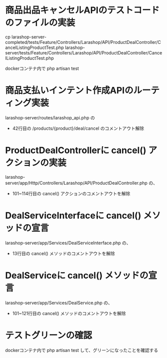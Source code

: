 # 商品出品キャンセルAPIのテストコードのファイルの実装
cp larashop-server-completed/tests/Feature/Controllers/Larashop/API/ProductDealController/CancelListingProductTest.php larashop-server/tests/Feature/Controllers/Larashop/API/ProductDealController/CancelListingProductTest.php

dockerコンテナ内で
php artisan test

# 商品支払いインテント作成APIのルーティング実装
larashop-server/routes/larashop_api.php の
 - 42行目の /products/{product}/deal/cancel のコメントアウト解除

# ProductDealControllerに cancel() アクションの実装
larashop-server/app/Http/Controllers/Larashop/API/ProductDealController.php の、
 - 101~114行目の cancel() アクションのコメントアウトを解除

# DealServiceInterfaceに cancel() メソッドの宣言
larashop-server/app/Services/DealServiceInterface.php の、
 - 13行目の cancel() メソッドのコメントアウトを解除

# DealServiceに cancel() メソッドの宣言
larashop-server/app/Services/DealService.php の、
 - 101~121行目の cancel() メソッドのコメントアウトを解除

# テストグリーンの確認
dockerコンテナ内で
php artisan test
して、グリーンになったことを確認する